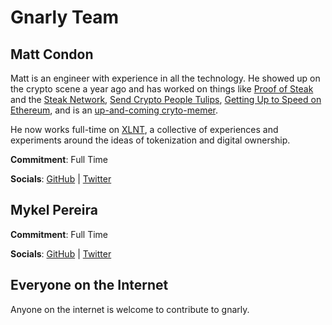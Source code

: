 # Gnarly Team

## Matt Condon

Matt is an engineer with experience in all the technology. He showed up on the crypto scene a year ago and has worked on things like [Proof of Steak](https://steak.network/assets/steak-network_whitepaper.pdf) and the [Steak Network](https://steak.network), [Send Crypto People Tulips](https://sendcryptopeopletulips.com), [Getting Up to Speed on Ethereum](https://medium.com/@mattcondon/getting-up-to-speed-on-ethereum-63ed28821bbe), and is an [up-and-coming cryto-memer](https://twitter.com/mattgcondon/status/959999326423433217).

He now works full-time on [XLNT](https://XLNT.co), a collective of experiences and experiments around the ideas of tokenization and digital ownership.

**Commitment**: Full Time

**Socials**: [GitHub](https://github.com/shrugs) | [Twitter](https://twitter.com/mattgcondon)

## Mykel Pereira

**Commitment**: Full Time

**Socials**: [GitHub](#) | [Twitter](#)

## Everyone on the Internet

Anyone on the internet is welcome to contribute to gnarly.

